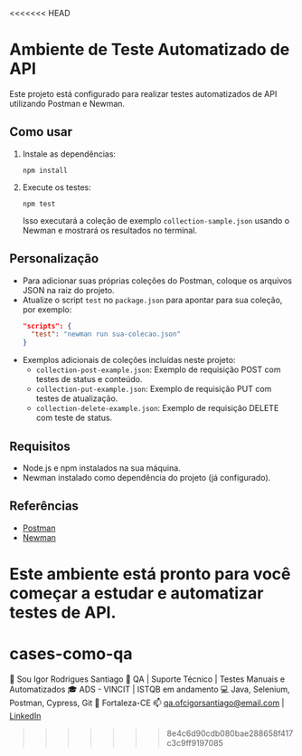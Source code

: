 <<<<<<< HEAD
# Ambiente de Teste Automatizado de API

Este projeto está configurado para realizar testes automatizados de API utilizando Postman e Newman.

## Como usar

1. Instale as dependências:
   ```
   npm install
   ```

2. Execute os testes:
   ```
   npm test
   ```

   Isso executará a coleção de exemplo `collection-sample.json` usando o Newman e mostrará os resultados no terminal.

## Personalização

- Para adicionar suas próprias coleções do Postman, coloque os arquivos JSON na raiz do projeto.
- Atualize o script `test` no `package.json` para apontar para sua coleção, por exemplo:
  ```json
  "scripts": {
    "test": "newman run sua-colecao.json"
  }
  ```
- Exemplos adicionais de coleções incluídas neste projeto:
  - `collection-post-example.json`: Exemplo de requisição POST com testes de status e conteúdo.
  - `collection-put-example.json`: Exemplo de requisição PUT com testes de atualização.
  - `collection-delete-example.json`: Exemplo de requisição DELETE com teste de status.

## Requisitos

- Node.js e npm instalados na sua máquina.
- Newman instalado como dependência do projeto (já configurado).

## Referências

- [Postman](https://www.postman.com/)
- [Newman](https://www.npmjs.com/package/newman)

Este ambiente está pronto para você começar a estudar e automatizar testes de API.
=======
# cases-como-qa
👋 Sou Igor Rodrigues Santiago   🎯 QA | Suporte Técnico | Testes Manuais e Automatizados   🎓 ADS - VINCIT | ISTQB em andamento   💻 Java, Selenium, Postman, Cypress, Git   📍 Fortaleza-CE   📫 qa.ofcigorsantiago@email.com | [LinkedIn](https://linkedin.com/in/qaofcigor-santiago)
>>>>>>> 8e4c6d90cdb080bae288658f417c3c9ff9197085
